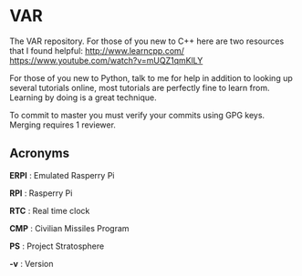 # VAR
The VAR repository.
For those of you new to C++ here are two resources that I found helpful:
http://www.learncpp.com/
https://www.youtube.com/watch?v=mUQZ1qmKlLY

For those of you new to Python, talk to me for help in addition to
looking up several tutorials online, most tutorials are perfectly 
fine to learn from. Learning by doing is a great technique.

To commit to master you must verify your commits using GPG keys. Merging requires 1 reviewer.


## Acronyms

**ERPI** : Emulated Rasperry Pi

**RPI**  : Rasperry Pi

**RTC**  : Real time clock

**CMP**  : Civilian Missiles Program

**PS**   : Project Stratosphere

**-v**   : Version
